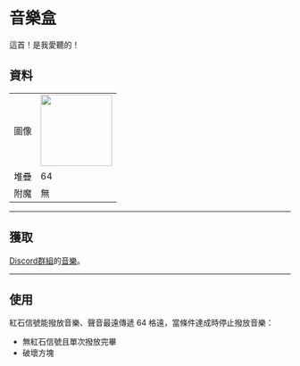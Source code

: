 # 音樂盒
這首！是我愛聽的！

## 資料
<table>
    <tr><td align="end">圖像</td><td><img src="https://i.imgur.com/N9JBO3W.png" width="128"/></td></tr>
    <tr><td align="end">堆疊</td><td>64</td></tr>
    <tr><td align="end">附魔</td><td>無</td></tr>
</table>

---

## 獲取
[Discord群組](../feature/discord_server.md)的[音樂](https://discord.com/channels/799977829805981716/1050912245758050326)。

---

## 使用
紅石信號能撥放音樂、聲音最遠傳遞 64 格遠，當條件達成時停止撥放音樂：
- 無紅石信號且單次撥放完畢
- 破壞方塊